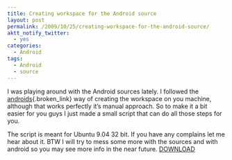 ```yaml
---
title: Creating workspace for the Android source
layout: post
permalink: /2009/10/25/creating-workspace-for-the-android-source/
aktt_notify_twitter:
  - yes
categories:
  - Android
tags:
  - Android
  - source
---
```

I was playing around with the Android sources lately. I followed the [androids][1]{.broken_link} way of creating the workspace on you machine, although that works perfectly it&#8217;s manual approach. So to make it a bit easier for you guys I just made a small script that can do all those steps for you. <!--more-->

  
The script is meant for Ubuntu 9.04 32 bit. If you have any complains let me hear about it. BTW I will try to mess some more with the sources and with android so you may see more info in the near future. [DOWNLOAD][2]

 [1]: http://source.android.com/download
 [2]: http://files.coralic.nl/createAndroidRepo.sh